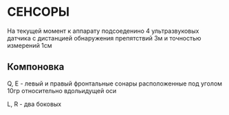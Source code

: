 # СЕНСОРЫ
На текущей момент к аппарату подсоеденино 4 ультразвуковых датчика с дистанцией обнаружения препятствий 3м
и точностью измерений 1см 

## Компоновка
Q, E - левый и правый фронтальные сонары расположенные под уголом 10гр относительно вдольидущей оси

L, R - два боковых 


